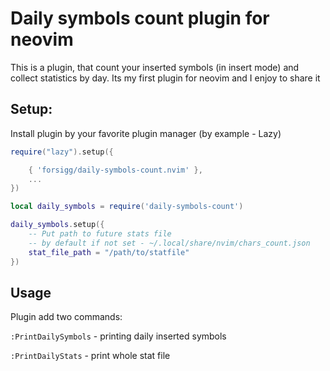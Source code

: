 # Daily symbols count plugin for neovim

This is a plugin, that count your inserted symbols (in insert mode) and collect statistics by day. 
Its my first plugin for neovim and I enjoy to share it

## Setup:
Install plugin by your favorite plugin manager (by example - Lazy)
```lua
require("lazy").setup({

    { 'forsigg/daily-symbols-count.nvim' },
    ...
})

```

```lua
local daily_symbols = require('daily-symbols-count')

daily_symbols.setup({
    -- Put path to future stats file
    -- by default if not set - ~/.local/share/nvim/chars_count.json
    stat_file_path = "/path/to/statfile"
})
```


## Usage

Plugin add two commands:

`:PrintDailySymbols` - printing daily inserted symbols

`:PrintDailyStats` - print whole stat file
